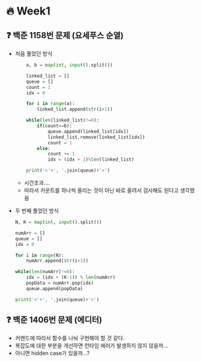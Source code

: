 # :fire: Week1

## :question: 백준 1158번 문제 (요세푸스 순열)
- 처음 풀었던 방식
    ```python
        a, b = map(int, input().split())

        linked_list = []
        queue = []
        count = 1
        idx = 0

        for i in range(a):
            linked_list.append(str(i+1))

        while(len(linked_list)!=0):
            if(count==b):
                queue.append(linked_list[idx])
                linked_list.remove(linked_list[idx])
                count = 1
            else:
                count += 1
                idx = (idx + 1)%len(linked_list)

        print('<'+', '.join(queue)+'>')
    ```
    
    - 시간초과....
    - 따라서 카운트를 하나씩 올리는 것이 아닌 바로 올려서 검사해도 된다고 생각했음
    
- 두 번째 풀었던 방식

    ```python
    N, K = map(int, input().split())
    
    numArr = []
    queue = []
    idx = 0
    
    for i in range(N):
        numArr.append(str(i+1))
    
    while(len(numArr)!=0):
        idx = (idx + (K-1)) % len(numArr)
        popData = numArr.pop(idx)
        queue.append(popData)
    
    print('<'+', '.join(queue)+'>')
    ```



## :question: 백준 1406번 문제 (에디터)

- 커맨드에 따라서 함수를 나눠 구현해야 할 것 같다.
- 복잡도에 대한 부분을 개선하면 런타임 에러가 발생하지 않지 않을까...
- 아니면 hidden case가 있을까...?
